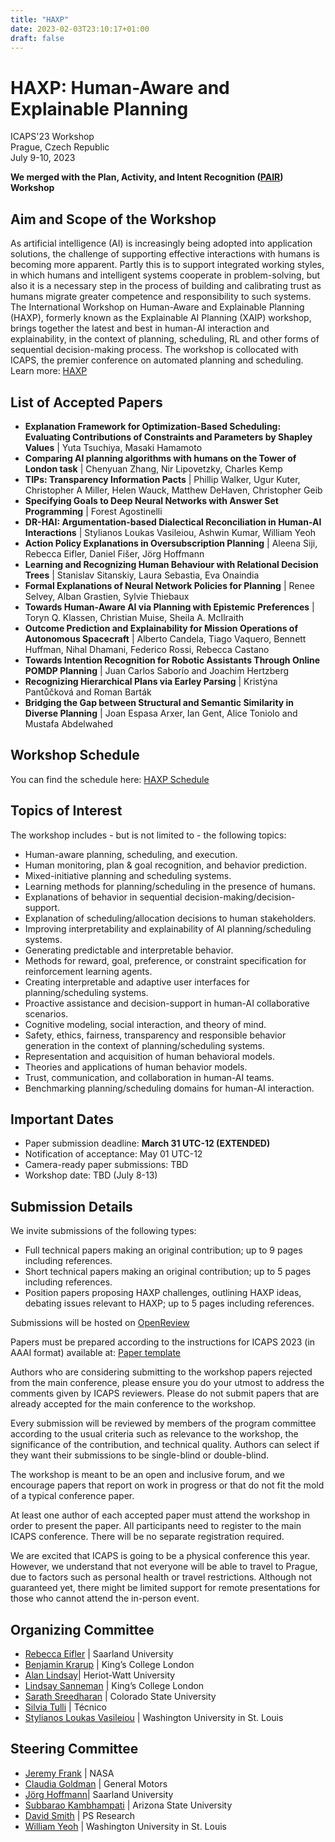 ```yaml
---
title: "HAXP"
date: 2023-02-03T23:10:17+01:00
draft: false
---
```


# HAXP: Human-Aware and Explainable Planning

ICAPS'23 Workshop \
Prague, Czech Republic \
July 9-10, 2023

**We merged with the Plan, Activity, and Intent Recognition ([PAIR](../pair)) Workshop**

## Aim and Scope of the Workshop

As artificial intelligence (AI) is increasingly being adopted into application solutions, the challenge of supporting effective interactions with humans is becoming more apparent. Partly this is to support integrated working styles, in which humans and intelligent systems cooperate in problem-solving, but also it is a necessary step in the process of building and calibrating trust as humans migrate greater competence and responsibility to such systems. The International Workshop on Human-Aware and Explainable Planning (HAXP), formerly known as the Explainable AI Planning (XAIP) workshop, brings together the latest and best in human-AI interaction and explainability, in the context of planning, scheduling, RL and other forms of sequential decision-making process. The workshop is collocated with ICAPS, the premier conference on automated planning and scheduling. Learn more: [HAXP](https://haxp-workshop.web.app/)

## List of Accepted Papers

- **Explanation Framework for Optimization-Based Scheduling: Evaluating Contributions of Constraints and Parameters by Shapley Values** |
  Yuta Tsuchiya, Masaki Hamamoto
- **Comparing AI planning algorithms with humans on the Tower of London task** | Chenyuan Zhang, Nir Lipovetzky, Charles Kemp
- **TIPs: Transparency Information Pacts** | Phillip Walker, Ugur Kuter, Christopher A Miller, Helen Wauck, Matthew DeHaven, Christopher Geib
- **Specifying Goals to Deep Neural Networks with Answer Set Programming** | Forest Agostinelli
- **DR-HAI: Argumentation-based Dialectical Reconciliation in Human-AI Interactions** | Stylianos Loukas Vasileiou, Ashwin Kumar, William Yeoh
- **Action Policy Explanations in Oversubscription Planning** | Aleena Siji, Rebecca Eifler, Daniel Fišer, Jörg Hoffmann
- **Learning and Recognizing Human Behaviour with Relational Decision Trees** | Stanislav Sitanskiy, Laura Sebastia, Eva Onaindia
- **Formal Explanations of Neural Network Policies for Planning** | Renee Selvey, Alban Grastien, Sylvie Thiebaux
- **Towards Human-Aware AI via Planning with Epistemic Preferences** | Toryn Q. Klassen, Christian Muise, Sheila A. McIlraith
- **Outcome Prediction and Explainability for Mission Operations of Autonomous Spacecraft** | Alberto Candela, Tiago Vaquero, Bennett Huffman, Nihal Dhamani, Federico Rossi, Rebecca Castano
- **Towards Intention Recognition for Robotic Assistants Through Online POMDP Planning** | Juan Carlos Saborío and Joachim Hertzberg
- **Recognizing Hierarchical Plans via Earley Parsing** | Kristýna Pantůčková and Roman Barták
- **Bridging the Gap between Structural and Semantic Similarity in Diverse Planning** | Joan Espasa Arxer, Ian Gent, Alice Toniolo and Mustafa Abdelwahed

## Workshop Schedule

You can find the schedule here: [HAXP Schedule](https://haxp-workshop.web.app/2023)

## Topics of Interest

The workshop includes - but is not limited to - the following topics:

- Human-aware planning, scheduling, and execution.
- Human monitoring, plan & goal recognition, and behavior prediction.
- Mixed-initiative planning and scheduling systems.
- Learning methods for planning/scheduling in the presence of humans.
- Explanations of behavior in sequential decision-making/decision-support.
- Explanation of scheduling/allocation decisions to human stakeholders.
- Improving interpretability and explainability of AI planning/scheduling systems.
- Generating predictable and interpretable behavior.
- Methods for reward, goal, preference, or constraint specification for reinforcement learning agents.
- Creating interpretable and adaptive user interfaces for planning/scheduling systems.
- Proactive assistance and decision-support in human-AI collaborative scenarios.
- Cognitive modeling, social interaction, and theory of mind.
- Safety, ethics, fairness, transparency and responsible behavior generation in the context of planning/scheduling systems.
- Representation and acquisition of human behavioral models.
- Theories and applications of human behavior models.
- Trust, communication, and collaboration in human-AI teams.
- Benchmarking planning/scheduling domains for human-AI interaction.

## Important Dates

- Paper submission deadline: **March 31 UTC-12 (EXTENDED)**
- Notification of acceptance: May 01 UTC-12
- Camera-ready paper submissions: TBD
- Workshop date: TBD (July 8-13)

## Submission Details

We invite submissions of the following types:

- Full technical papers making an original contribution; up to 9 pages including references.
- Short technical papers making an original contribution; up to 5 pages including references.
- Position papers proposing HAXP challenges, outlining HAXP ideas, debating issues relevant to HAXP; up to 5 pages including references.

Submissions will be hosted on [OpenReview](https://openreview.net/group?id=icaps-conference.org/ICAPS/2023/Workshop/HAXP)

Papers must be prepared according to the instructions for ICAPS 2023 (in AAAI format) available at: [Paper template](https://www.aaai.org/Publications/Templates/AuthorKit23.zip)

Authors who are considering submitting to the workshop papers rejected from the main conference, please ensure you do your utmost to address the comments given by ICAPS reviewers. Please do not submit papers that are already accepted for the main conference to the workshop.

Every submission will be reviewed by members of the program committee according to the usual criteria such as relevance to the workshop, the significance of the contribution, and technical quality. Authors can select if they want their submissions to be single-blind or double-blind.

The workshop is meant to be an open and inclusive forum, and we encourage papers that report on work in progress or that do not fit the mold of a typical conference paper.

At least one author of each accepted paper must attend the workshop in order to present the paper. All participants need to register to the main ICAPS conference. There will be no separate registration required.

We are excited that ICAPS is going to be a physical conference this year. However, we understand that not everyone will be able to travel to Prague, due to factors such as personal health or travel restrictions. Although not guaranteed yet, there might be limited support for remote presentations for those who cannot attend the in-person event.

## Organizing Committee

- [Rebecca Eifler](http://fai.cs.uni-saarland.de/eifler/) | Saarland University
- [Benjamin Krarup](https://uk.linkedin.com/in/benjamin-krarup) | King’s College London
- [Alan Lindsay](https://researchportal.hw.ac.uk/en/persons/alan-lindsay)| Heriot-Watt University
- [Lindsay Sanneman](https://www.lindsaysanneman.com/) | King’s College London
- [Sarath Sreedharan](http://sarathsreedharan.com/) | Colorado State University
- [Silvia Tulli](https://silviatulli.com/) | Técnico
- [Stylianos Loukas Vasileiou](https://thestlucas.com/) | Washington University in St. Louis

## Steering Committee

- [Jeremy Frank](https://www.nasa.gov/content/jeremy-frank) | NASA
- [Claudia Goldman](https://il.linkedin.com/in/claudiagoldman) | General Motors
- [Jörg Hoffmann](http://fai.cs.uni-saarland.de/hoffmann/)| Saarland University
- [Subbarao Kambhampati](https://rakaposhi.eas.asu.edu/) | Arizona State University
- [David Smith](http://psresearch.xyz/) | PS Research
- [William Yeoh](https://sites.wustl.edu/wyeoh/) | Washington University in St. Louis
